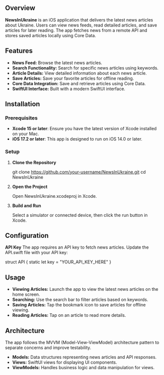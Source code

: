 ## Overview

**NewsInUkraine** is an iOS application that delivers the latest news articles about Ukraine. Users can view news feeds, read detailed articles, and save articles for later reading. The app fetches news from a remote API and stores saved articles locally using Core Data.

## Features

- **News Feed:** Browse the latest news articles.
- **Search Functionality:** Search for specific news articles using keywords.
- **Article Details:** View detailed information about each news article.
- **Save Articles:** Save your favorite articles for offline reading.
- **Core Data Integration:** Save and retrieve articles using Core Data.
- **SwiftUI Interface:** Built with a modern SwiftUI interface.

## Installation

### Prerequisites

- **Xcode 15 or later**: Ensure you have the latest version of Xcode installed on your Mac.
- **iOS 17.2 or later**: This app is designed to run on iOS 14.0 or later.

### Setup

1. **Clone the Repository**

   git clone https://github.com/your-username/NewsInUkraine.git
   cd NewsInUkraine
   
2. **Open the Project**
   
   Open NewsInUkraine.xcodeproj in Xcode.

3. **Build and Run**
   
    Select a simulator or connected device, then click the run button in Xcode.

## Configuration

**API Key**
The app requires an API key to fetch news articles. Update the API.swift file with your API key:

struct API {
    static let key = "YOUR_API_KEY_HERE"
}

## Usage

- **Viewing Articles:** Launch the app to view the latest news articles on the home screen.
- **Searching:** Use the search bar to filter articles based on keywords.
- **Saving Articles:** Tap the bookmark icon to save articles for offline viewing.
- **Reading Articles:** Tap on an article to read more details.

## Architecture

The app follows the MVVM (Model-View-ViewModel) architecture pattern to separate concerns and improve testability.

- **Models:** Data structures representing news articles and API responses.
- **Views:** SwiftUI views for displaying UI components.
- **ViewModels:** Handles business logic and data manipulation for views.
